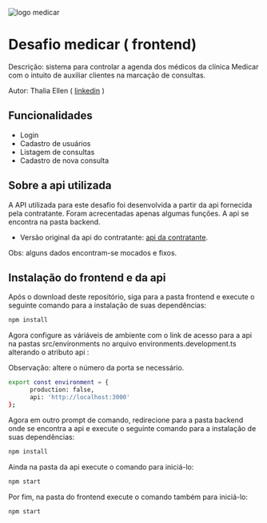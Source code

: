 ![logo medicar](https://i.postimg.cc/DZNPJSxk/Logo.png "logo medicar")
# Desafio medicar  ( frontend)
Descrição: sistema para controlar a agenda dos médicos da clínica Medicar com o intuito de auxiliar clientes na marcação de consultas.

Autor: Thalia Ellen ( [linkedin](https://linkedin.com/in/thalia-ellen-6314a4120) )
## Funcionalidades

- Login
- Cadastro de usuários
- Listagem de consultas
- Cadastro de nova consulta

## Sobre a api utilizada
A API utilizada para este desafio foi desenvolvida a partir da api fornecida pela contratante. Foram acrecentadas apenas algumas funções. A api se encontra na pasta backend.
- Versão original da api do contratante: [api da contratante](https://github.com/Intmed-Software/desafio-mock-server).

Obs: alguns dados encontram-se mocados e fixos.


## Instalação do frontend e da api

Após o download deste repositório, siga para a pasta frontend e execute o seguinte comando para a instalação de suas dependências:

```sh
npm install
```

Agora configure as váriáveis de ambiente com o link de acesso para a api na pastas src/environments no arquivo environments.development.ts alterando o atributo api :

Observação: altere o número da porta se necessário.

```sh
export const environment = {
      production: false,
      api: 'http://localhost:3000'
};
```

Agora em outro prompt de comando, redirecione para a pasta backend onde se encontra a api e execute o seguinte comando para a instalação de suas dependências:
```sh
npm install
```
Ainda na pasta da api execute o comando para iniciá-lo:
```sh
npm start
``` 
Por fim, na pasta do frontend execute o comando também para iniciá-lo:
```sh
npm start
``` 
